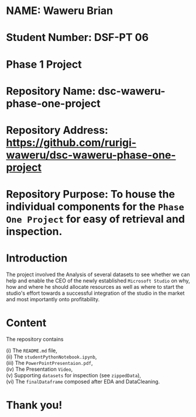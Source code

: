 # NAME: Waweru Brian
# Student Number: DSF-PT 06 


# Phase 1 Project 


# Repository Name: dsc-waweru-phase-one-project
# Repository Address: https://github.com/rurigi-waweru/dsc-waweru-phase-one-project 


# Repository Purpose: To house the individual components for the `Phase One Project` for easy of retrieval and inspection.


# Introduction
The project involved the Analysis of several datasets to see whether we can help and enable the CEO of the newly established  `Microsoft Studio` on why, how and where he should allocate resources as well as where to start the studio's effort towards a successful integration of the studio in the market and most importantly onto profitability.


# Content
The repository contains 

(i) The `README.md` file, \
(ii) The `studentPythonNotebook.ipynb`, \
(iii) The `PowerPointPresentaion.pdf`, \
(iv) The Presentation `Video`, \
(v) Supporting `datasets` for inspection (see `zippedData`), \
(vi) The `finalDataframe` composed after EDA and DataCleaning.


# Thank you!
